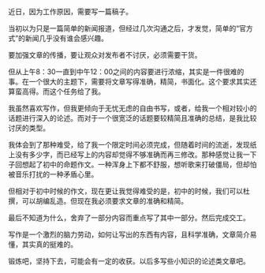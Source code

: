 近日，因为工作原因，需要写一篇稿子。

当初以为只是一篇简单的新闻报道，但经过几次沟通之后，才发觉，简单的“官方式”的新闻几乎没有谁会感兴趣。

要加强文章的传播，要让观众对发布者不讨厌，必须需要干货。


<!--more-->


但从上午8：30一直到中午12：00之间的内容要进行浓缩，其实是一件很难的事。在一个很大的主题下，需要将文章写得准确，精简，书面化。这个要求其实还算蛮高得。而这个任务给了我。

我虽然喜欢写作，但我更倾向于无忧无虑的自由书写，或者，给我一个相对较小的话题进行深入的论述。而对于一个很宽泛的话题要较精简且准确的总结，是我比较讨厌的类型。

我体会到了那种难受，给了我一个限定时间必须完成，但随着时间的流逝，发现纸上没有多少字，而已经写上的内容却觉得不够准确而再三修改。那种感觉让我一下子回想起了初中的命题作文。一种浑身上下都不舒服，想听歌来打破僵局，但却怕被音乐打扰的一种矛盾心里。

但相对于初中时候的作文，现在更让我觉得难受的是，初中的时候，我们可以杜撰，可以胡编乱造。但现在我必须要求文章的准确和精简。

最后不知道为什么，舍弃了一部分内容而重点写了其中一部分。然后完成交工。

写作是一个激烈的脑力劳动，如何让写出的东西有内容，且科学准确，文章简介易懂，其实真的挺难的。

锻炼吧，坚持下去，可能会有一定的收获。以后多写些小知识的论述类文章吧。